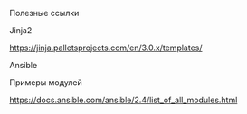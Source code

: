 Полезные ссылки


Jinja2

https://jinja.palletsprojects.com/en/3.0.x/templates/


Ansible

Примеры модулей

https://docs.ansible.com/ansible/2.4/list_of_all_modules.html


